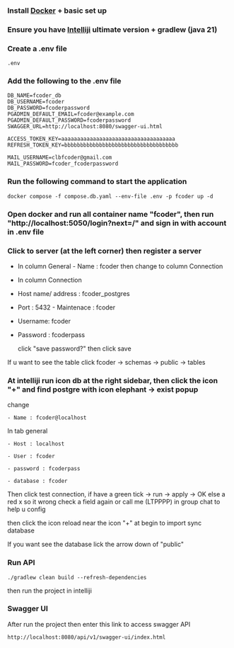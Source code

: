 ### Install [Docker](https://www.docker.com/) + basic set up

### Ensure you have [Intelliji](https://www.jetbrains.com/idea/download/?section=windows) ultimate version + gradlew (java 21)

### Create a .env file

```
.env
```

### Add the following to the .env file

```
DB_NAME=fcoder_db
DB_USERNAME=fcoder
DB_PASSWORD=fcoderpassword
PGADMIN_DEFAULT_EMAIL=fcoder@example.com
PGADMIN_DEFAULT_PASSWORD=fcoderpassword
SWAGGER_URL=http://localhost:8080/swagger-ui.html

ACCESS_TOKEN_KEY=aaaaaaaaaaaaaaaaaaaaaaaaaaaaaaaaaaaa
REFRESH_TOKEN_KEY=bbbbbbbbbbbbbbbbbbbbbbbbbbbbbbbbbbbb

MAIL_USERNAME=clbfcoder@gmail.com
MAIL_PASSWORD=fcoder_fcoderpassword
```

### Run the following command to start the application

```
docker compose -f compose.db.yaml --env-file .env -p fcoder up -d
```

### Open docker and run all container name "fcoder", then run "http://localhost:5050/login?next=/" and sign in with account in .env file

### Click to server (at the left corner) then register a server

- In column General - Name : fcoder
  then change to column Connection
- In column Connection

- Host name/ address : fcoder_postgres

- Port : 5432 - Maintenace : fcoder

- Username: fcoder

- Password : fcoderpass

  click "save password?"
  then click save

If u want to see the table click
fcoder -> schemas -> public -> tables

### At intelliji run icon db at the right sidebar, then click the icon "+" and find postgre with icon elephant -> exist popup

change

    - Name : fcoder@localhost

In tab general

    - Host : localhost

    - User : fcoder

    - password : fcoderpass

    - database : fcoder

Then click test connection,
if have a green tick -> run -> apply -> OK
else a red x so it wrong check a field again or call me (LTPPPP) in group chat to help u config

then click the icon reload near the icon "+" at begin to import sync database

If you want see the database lick the arrow down of "public"

### Run API

```
./gradlew clean build --refresh-dependencies
```

then run the project in intelliji

### Swagger UI

After run the project then enter this link to access swagger API

```
http://localhost:8080/api/v1/swagger-ui/index.html

```
